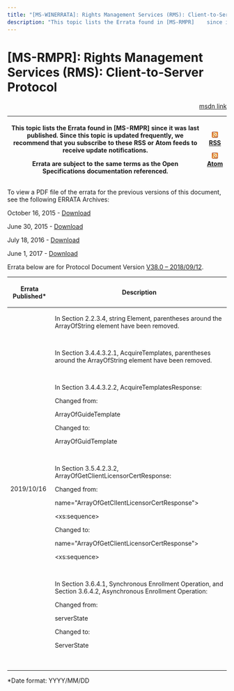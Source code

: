 ```yaml
---
title: "[MS-WINERRATA]: Rights Management Services (RMS): Client-to-Server Protocol"
description: "This topic lists the Errata found in [MS-RMPR]    since it was last published. Since this topic is updated frequently, we    recommend that you"
---
```


# [MS-RMPR]: Rights Management Services (RMS): Client-to-Server Protocol

<p align="right"><a href="https://msdn.microsoft.com/en-us/library/a2150412-885c-487b-8cd6-2778c9166c40">msdn link</a></p>
<p> </p>

<table>
 <thead>
  <tr>
   <th>
   <p>This topic lists the Errata found in [MS-RMPR]
   since it was last published. Since this topic is updated frequently, we
   recommend that you subscribe to these RSS or Atom feeds to receive update
   notifications.</p>
   <p>Errata are subject to the same terms as the
   Open Specifications documentation referenced.</p>
   </th>
   <th>
   <p><img id="Picture 95" src="ms-winerrata_files/image001.png"><a href="http://blogs.msdn.com/b/protocol_content_errata/rss.aspx">RSS</a> </p>
   <p><img id="Picture 94" src="ms-winerrata_files/image001.png"><a href="http://blogs.msdn.com/b/protocol_content_errata/atom.aspx">Atom</a> </p>
   <p> </p>
   </th>
  </tr>
 </thead>
</table>

<p>To view a PDF file of the errata for the previous versions
of this document, see the following ERRATA Archives:</p>

<p>October 16, 2015 - <a href="http://go.microsoft.com/fwlink/?LinkID=690377">Download</a></p>

<p>June 30, 2015 - <a href="http://go.microsoft.com/fwlink/?LinkId=617579">Download</a></p>

<p>July 18, 2016 - <a href="http://go.microsoft.com/fwlink/?LinkId=822549">Download</a></p>

<p>June 1, 2017 - <a href="https://winprotocoldoc.blob.core.windows.net/productionwindowsarchives/MS-WINERRATA/%5bMS-WINERRATA%5d-170601.pdf">Download</a></p>

<p>Errata below are for Protocol Document Version <a href="https://docs.microsoft.com/en-us/openspecs/windows_protocols/ms-rmpr/d8ed4b1e-e605-4668-b173-6312cba6977e">V38.0
– 2018/09/12</a>.</p>

<table>
 <thead>
  <tr>
   <th>
   <p>Errata Published*</p>
   </th>
   <th>
   <p>Description</p>
   </th>
  </tr>
 </thead>
 <tr>
  <td>
  <p>2019/10/16</p>
  </td>
  <td>
  <p>In Section 2.2.3.4, string Element&#8203;, parentheses
  around the ArrayOfString element have been removed.&#8203;</p>
  <p>&#8203;</p>
  <p>In Section 3.4.4.3.2.1, AcquireTemplates&#8203;,
  parentheses around the ArrayOfString element have been removed.&#8203;</p>
  <p>&#8203;</p>
  <p>In Section 3.4.4.3.2.2,
  AcquireTemplatesResponse&#8203;:</p>
  <p> </p>
  <p>Changed from:</p>
  <p> </p>
  <p>ArrayOfGuideTemplate &#8203;</p>
  <p> </p>
  <p>Changed to:&#8203;</p>
  <p> </p>
  <p>ArrayOfGuidTemplate&#8203;</p>
  <p>&#8203;</p>
  <p>In Section 3.5.4.2.3.2,
  ArrayOfGetClientLicensorCertResponse&#8203;:</p>
  <p> </p>
  <p>Changed from:&#8203;</p>
  <p> </p>
  <p>name=&quot;ArrayOfGetClIentLicensorCertResponse&quot;&gt;&#8203;</p>
  <p>  &lt;xs:sequence&gt;&#8203;</p>
  <p> </p>
  <p>Changed to:&#8203;</p>
  <p> </p>
  <p>name=&quot;ArrayOfGetClientLicensorCertResponse&quot;&gt;&#8203;</p>
  <p>  &lt;xs:sequence&gt;&#8203;</p>
  <p>&#8203;</p>
  <p>In Section 3.6.4.1, Synchronous Enrollment Operation&#8203;,
  and Section 3.6.4.2, Asynchronous Enrollment Operation&#8203;:</p>
  <p> </p>
  <p>Changed from:&#8203;</p>
  <p> </p>
  <p>serverState</p>
  <p> </p>
  <p>Changed to:&#8203;</p>
  <p> </p>
  <p>ServerState</p>
  <p>&#8203;</p>
  </td>
 </tr>
</table>

<p>*Date format: YYYY/MM/DD</p>


                